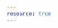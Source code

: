 ```yaml
---
resource: true
---
```


<script setup lang="ts">
import ResourceIcon from "@/views/resource/ResourceIcon.vue"
</script>

<ResourceIcon />
